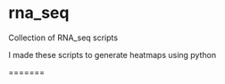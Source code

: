 rna_seq
=======

Collection of RNA_seq scripts

I made these scripts to generate heatmaps using python

=======
